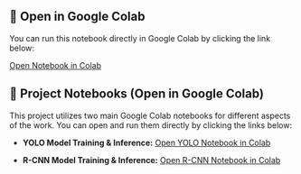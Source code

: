 ## 🚀 Open in Google Colab

You can run this notebook directly in Google Colab by clicking the link below:

[Open Notebook in Colab](https://colab.research.google.com/drive/1qUiD0FeT-U56RVl5UfQerCycA-l6mVZa#scrollTo=2YLOrhRrGOLV)
## 🚀 Project Notebooks (Open in Google Colab)

This project utilizes two main Google Colab notebooks for different aspects of the work. You can open and run them directly by clicking the links below:

* **YOLO Model Training & Inference:**
    [Open YOLO Notebook in Colab](https://colab.research.google.com/drive/1qUiD0FeT-U56RVl5UfQerCycA-l6mVZa#scrollTo=2YLOrhRrGOLV)

* **R-CNN Model Training & Inference:**
    [Open R-CNN Notebook in Colab](https://colab.research.google.com/drive/1d2goHuvNGRlIxyONnPorkOms3EZiFIMR?usp=sharing)
